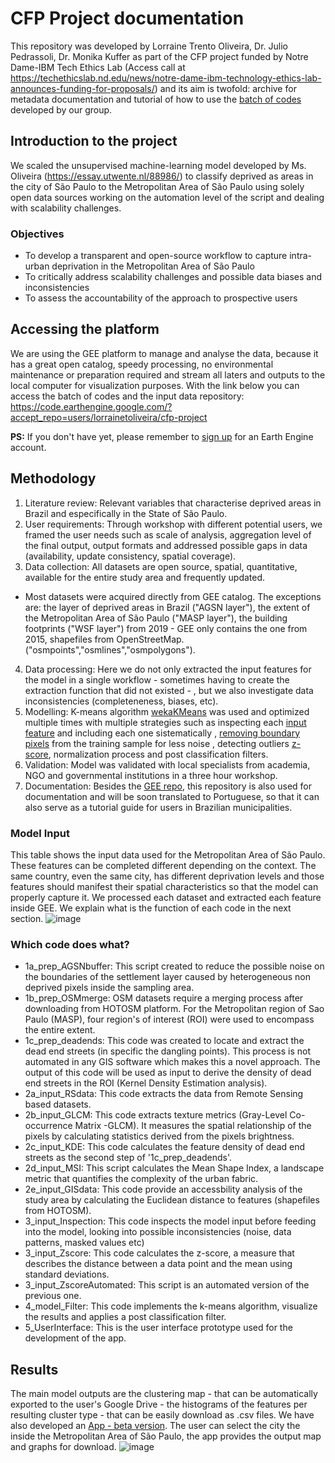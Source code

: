 # CFP Project documentation


This repository was developed by Lorraine Trento Oliveira, Dr. Julio Pedrassoli, Dr. Monika Kuffer
as part of the CFP project funded by Notre Dame-IBM Tech Ethics Lab 
(Access call at https://techethicslab.nd.edu/news/notre-dame-ibm-technology-ethics-lab-announces-funding-for-proposals/)
and its aim is twofold: archive for metadata documentation and tutorial of how to use the [batch of codes](https://code.earthengine.google.com/?accept_repo=users/lorrainetoliveira/cfp-project) developed by our group.  

## Introduction to the project
We scaled the unsupervised machine-learning model developed by Ms. Oliveira (https://essay.utwente.nl/88986/)
to classify deprived as areas in the city of São Paulo to the Metropolitan Area of São Paulo using solely open data sources
working on the automation level of the script and dealing with scalability challenges. 

### Objectives
- To develop a transparent and open-source workflow to capture intra-urban deprivation in the Metropolitan Area of São Paulo
- To critically address scalability challenges and possible data biases and inconsistencies
- To assess the accountability of the approach to prospective users


## Accessing the platform 
We are using the GEE platform to manage and analyse the data, because it has a great open catalog, speedy processing, no environmental maintenance or preparation required and stream all laters and outputs to the local computer for visualization purposes. With the link below you can access the batch of codes and the input data repository: https://code.earthengine.google.com/?accept_repo=users/lorrainetoliveira/cfp-project

**PS:** If you don't have yet, please remember to [sign up](https://signup.earthengine.google.com/) for an Earth Engine account.


## Methodology 
1. Literature review: Relevant variables that characterise deprived areas in Brazil and especifically in the State of São Paulo. 
2. User requirements: Through workshop with different potential users, we framed the user needs such as scale of analysis, aggregation level of the final output, output formats and addressed possible gaps in data (availability, update consistency, spatial coverage).
3. Data collection: All datasets are open source, spatial, quantitative, available for the entire study area and frequently updated. 
- Most datasets were acquired directly from GEE catalog. The exceptions are: the layer of deprived areas in Brazil ("AGSN layer"), the extent of the Metropolitan Area of São Paulo ("MASP layer"), the building footprints ("WSF layer") from 2019 - GEE only contains the one from 2015, shapefiles from OpenStreetMap. ("osmpoints","osmlines","osmpolygons"). 
4. Data processing: Here we do not only extracted the input features for the model in a single workflow - sometimes having to create the extraction function that did not existed - , but we also investigate data inconsistencies (completeneness, biases, etc). 
5. Modelling: K-means algorithm [wekaKMeans](https://developers.google.com/earth-engine/apidocs/ee-clusterer-wekakmeans) was used and optimized multiple times with multiple strategies such as inspecting each [input feature](https://code.earthengine.google.com/c5737a03110fb8bb66a88da589bb3327) and including each one sistematically , [removing boundary pixels](https://www.sciencedirect.com/science/article/abs/pii/S0143622812001592?via%3Dihub) from the training sample for less noise , detecting outliers [z-score](https://datascience.eu/mathematics-statistics/what-is-a-z-score/), normalization process and post classification filters.
6. Validation: Model was validated with local specialists from academia, NGO and governmental institutions in a three hour workshop.
8. Documentation: Besides the [GEE repo](https://code.earthengine.google.com/?accept_repo=users/lorrainetoliveira/cfp-project), this repository is also used for documentation and will be soon translated to Portuguese, so that it can also serve as a tutorial guide for users in Brazilian municipalities.


### Model Input 
This table shows the input data used for the Metropolitan Area of São Paulo. These features can be completed different depending on the context. The same country, even the same city, has different deprivation levels and those features should manifest their spatial characteristics so that the model can properly capture it. We processed each dataset and extracted each feature inside GEE. We explain what is the function of each code in the next section.
![image](https://user-images.githubusercontent.com/101252763/194051051-e5c4f731-ab79-4c15-856d-7279cd717e85.png)


### Which code does what?
- 1a_prep_AGSNbuffer: This script created to reduce the possible noise on the boundaries of the settlement layer caused by heterogeneous non deprived pixels inside the sampling area.
- 1b_prep_OSMmerge: OSM datasets require a merging process after downloading from HOTOSM platform. For the Metropolitan region of Sao Paulo (MASP), four region's of interest (ROI) were used to encompass the entire extent.
- 1c_prep_deadends: This code was created to locate and extract the dead end streets (in specific the dangling points). This process is not automated in any GIS software which makes this a novel approach. The output of this code will be used as input to derive the density of dead end streets in the ROI (Kernel Density Estimation analysis).
- 2a_input_RSdata: This code extracts the data from Remote Sensing based datasets.
- 2b_input_GLCM: This code extracts texture metrics (Gray-Level Co-occurrence Matrix -GLCM). It measures the spatial relationship of the pixels by calculating statistics derived from the pixels brightness. 
- 2c_input_KDE: This code calculates the feature density of dead end streets as the second step of '1c_prep_deadends'.
- 2d_input_MSI: This script calculates the Mean Shape Index, a landscape metric that quantifies the complexity of the urban fabric. 
- 2e_input_GISdata: This code provide an accessbility analysis of the study area by calculating the Euclidean distance to features (shapefiles from HOTOSM).
- 3_input_Inspection: This code inspects the model input before feeding into the model, looking into possible inconsistencies (noise, data patterns, masked values etc)
- 3_input_Zscore: This code calculates the z-score, a measure that describes the distance between a data point and the mean using standard deviations.
- 3_input_ZscoreAutomated: This script is an automated version of the previous one. 
- 4_model_Filter: This code implements the k-means algorithm, visualize the results and applies a post classification filter.
- 5_UserInterface: This is the user interface prototype used for the development of the app.

## Results
The main model outputs are the clustering map - that can be automatically exported to the user's Google Drive - the histograms of the features per resulting cluster type - that can be easily download as .csv files. 
We have also developed an [App - beta version](https://pedrassoli-julio.users.earthengine.app/view/ibm-nd-app-beta-v2). The user can select the city the inside the Metropolitan Area of São Paulo, the app provides the output map and graphs for download. 
![image](https://user-images.githubusercontent.com/101252763/194055090-68fe5243-093b-4ac9-9c8d-71a9bf0d8ef9.png)


